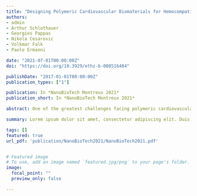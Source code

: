 ```yaml
---
title: "Designing Polymeric Cardiovascular Biomaterials for Hemocompatibility and Mechanical Performance"
authors:
- admin
- Arthur Schlothauer
- Georgios Pappas
- Nikola Cesarovic
- Volkmar Falk
- Paolo Ermanni

date: "2021-07-01T00:00:00Z"
doi: "https://doi.org/10.3929/ethz-b-000516404"

publishDate: "2017-01-01T00:00:00Z"
publication_types: ["1"]

publication: In *NanoBioTech Montreux 2021*
publication_short: In *NanoBioTech Montreux 2021*

abstract: One of the greatest challenges facing polymeric cardiovascular devices is the issue of hemocompatibility. Devices such as polymeric heart valves potentially offer improved mechanical properties and quality of life compared to their animal tissue counterparts. However, they are still strongly limited by problematic interactions with blood. The reduction of platelet adhesion, thrombogenicity, and calcification have been addressed in a variety of surface and bulk modification methods, generally by increasing the hydrophilic character of polymers. However, most hydrophilization processes – oxygen plasma in particular – tend to offer limited longevity. The crystallinity of polymers has previously been observed to influence the extent of platelet adhesion, though the underlying mechanisms for this phenomenon are not clear. In this research, we report on the effect of crystallinity on hemolysis, thrombogenicity, and platelet adhesion in PEEK surfaces. By tailoring the bulk crystallinity, we demonstrate changes in the surface chemical composition and propose a potential strategy to achieve longer term surface modification for improved hemocompatibility. Additionally, we explore the influence of crystallinity on the mechanical properties of thin PEEK films, establishing the multi-dimensional impact of polymer crystallinity. The results shown here may have implications for the design of polymeric cardiovascular devices and considerations that should be taken during material selection.

summary: Lorem ipsum dolor sit amet, consectetur adipiscing elit. Duis posuere tellus ac convallis placerat. Proin tincidunt magna sed ex sollicitudin condimentum.

tags: []
featured: true
url_pdf: 'publication/NanoBioTech2021/NanoBioTech2021.pdf'


# Featured image
# To use, add an image named `featured.jpg/png` to your page's folder.
image:
  focal_point: ""
  preview_only: false

---
```

